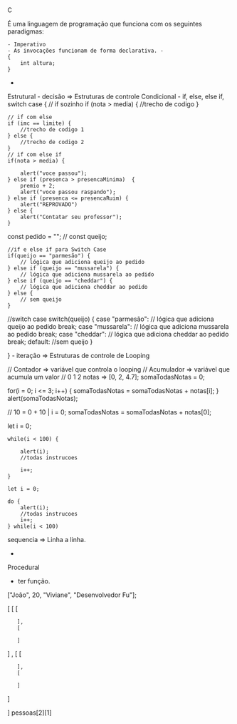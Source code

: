 #
C

É uma linguagem de programação que funciona com os seguintes paradigmas:

    - Imperativo 
    - As invocações funcionam de forma declarativa. -
    {
        int altura;
    }

-
Estrutural
    -
    decisão => Estruturas de controle Condicional -
    if, else, else if, switch case 
    {
    // if sozinho
    if (nota > media) {
        //trecho de codigo
    }

    // if com else
    if (imc == limite) {
        //trecho de codigo 1
    } else {
        //trecho de codigo 2
    }
    // if com else if
    if(nota > media) {

        alert("voce passou");
    } else if (presenca > presencaMinima)  {
        premio + 2;
        alert("voce passou raspando");
    } else if (presenca <= presencaRuim) {
        alert("REPROVADO")
    } else {
        alert("Contatar seu professor");
    }

const pedido = ""; //
const queijo;

    //if e else if para Switch Case
    if(queijo == "parmesão") {
        // lógica que adiciona queijo ao pedido
    } else if (queijo == "mussarela") {
        // lógica que adiciona mussarela ao pedido
    } else if (queijo == "cheddar") {
        // lógica que adiciona cheddar ao pedido
    } else {
        // sem queijo
    }
//switch case
    switch(queijo) {
        case "parmesão":
            // lógica que adiciona queijo ao pedido
            break;
        case "mussarela":
            // lógica que adiciona mussarela ao pedido
            break;
        case "cheddar":
             // lógica que adiciona cheddar ao pedido
             break;
        default:
            //sem queijo
    }


} -
iteração => Estruturas de controle de Looping 
   
// Contador => variável que controla o looping
// Acumulador => variável que acumula um valor
//     0   1   2
notas => [0, 2, 4.7];
somaTodasNotas = 0;

for(i = 0; i <= 3; i++) {
    somaTodasNotas = somaTodasNotas + notas[i];
}
alert(somaTodasNotas);

//  10         =       0       +      10 | i = 0;
somaTodasNotas = somaTodasNotas + notas[0];



let i = 0;

    while(i < 100) {

        alert(i);
        //todas instrucoes

        i++;
    }

    let i = 0;

    do {
        alert(i);
        //todas instrucoes
        i++;
    } while(i < 100)

sequencia => Linha a linha.

-
Procedural
 - ter função.









 ["João", 20, "Viviane", "Desenvolvedor Fu"];

 [
   [
       [
           
       ],
       [
           
       ]
   ]
   ,
   [
       [

       ],
       [

       ]
   ]
   
]
 pessoas[2][1]


